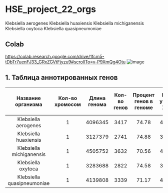 # HSE_project_22_orgs
Klebsiella aerogenes
Klebsiella huaxiensis
Klebsiella michiganensis
Klebsiella oxytoca
Klebsiella quasipneumoniae
## Colab
https://colab.research.google.com/drive/1fcm5-tDbTr7uenFJ33_GRxZGVtFjyzu9#scrollTo=v-P9XmQg4Otu
![image](https://user-images.githubusercontent.com/61352475/173180743-a8e8c3f2-15d4-4d13-a2c2-c1b07b9ca760.png)

## 1. Таблица аннотированных генов
|Название организма             |Кол-во хромосом|Длина генома|Кол-во генов |Процент генов в геноме |Кол-во участков Z-ДНК|Кол-во участков Z-ДНК* |Общая длина участков Z-ДНК*  |
|:-----------------------------:|:-------------:|:----------:|:-----------:|:---------------------:|:---------------------:|:---------------------:|:---------------------------:|
|Klebsiella aerogenes      |1              |4096345     |3417         |74.78                  |4096345                |1848                   |18642                        |
|Klebsiella huaxiensis|1              |3127379     |2741         |74.88                  |3127379                |1191                   |11872                        |
|Klebsiella michiganensis |1              |4505752     |3632         |70.56                  |4563885                |1610                   |16364                        |
|Klebsiella oxytoca      |1              |3283688     |2822         |74.58                  |3283688                |1407                   |14016                        |
|Klebsiella quasipneumoniae|1              |4139808     |3339         |71.17                  |4139808                |1544                   |15588                        |
